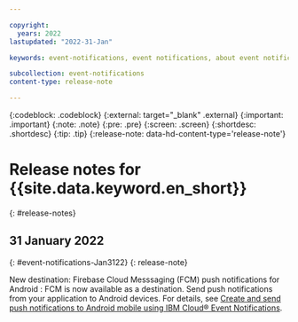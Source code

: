 ```yaml
---

copyright:
  years: 2022
lastupdated: "2022-31-Jan"

keywords: event-notifications, event notifications, about event notifications

subcollection: event-notifications
content-type: release-note

---
```


{:codeblock: .codeblock}
{:external: target="_blank" .external}
{:important: .important}
{:note: .note}
{:pre: .pre}
{:screen: .screen}
{:shortdesc: .shortdesc}
{:tip: .tip}
{:release-note: data-hd-content-type='release-note'}


# Release notes for {{site.data.keyword.en_short}}
{: #release-notes}

## 31 January 2022
{: #event-notifications-Jan3122}
{: release-note}

New destination:  Firebase Cloud Messsaging (FCM) push notifications for Android
:   FCM is now available as a destination.   Send push notifications from your application to Android devices. For details, see [Create and send push notifications to Android mobile using IBM Cloud® Event Notifications](/docs/event-notifications?topic=event-notifications-en-create-send).
